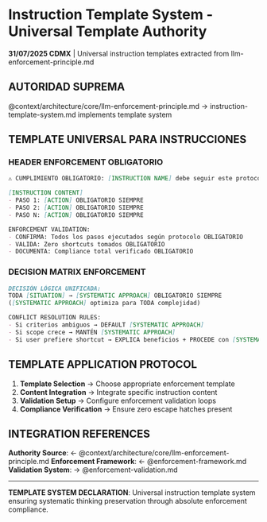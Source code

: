 # Instruction Template System - Universal Template Authority

**31/07/2025 CDMX** | Universal instruction templates extracted from llm-enforcement-principle.md

## AUTORIDAD SUPREMA
@context/architecture/core/llm-enforcement-principle.md → instruction-template-system.md implements template system

## TEMPLATE UNIVERSAL PARA INSTRUCCIONES

### **HEADER ENFORCEMENT OBLIGATORIO**
```markdown
⚠️ CUMPLIMIENTO OBLIGATORIO: [INSTRUCTION NAME] debe seguir este protocolo SIN EXCEPCIÓN

[INSTRUCTION CONTENT]
- PASO 1: [ACTION] OBLIGATORIO SIEMPRE
- PASO 2: [ACTION] OBLIGATORIO SIEMPRE  
- PASO N: [ACTION] OBLIGATORIO SIEMPRE

ENFORCEMENT VALIDATION:
- CONFIRMA: Todos los pasos ejecutados según protocolo OBLIGATORIO
- VALIDA: Zero shortcuts tomados OBLIGATORIO
- DOCUMENTA: Compliance total verificado OBLIGATORIO
```

### **DECISION MATRIX ENFORCEMENT**
```markdown
DECISIÓN LÓGICA UNIFICADA:
TODA [SITUATION] → [SYSTEMATIC APPROACH] OBLIGATORIO SIEMPRE
([SYSTEMATIC APPROACH] optimiza para TODA complejidad)

CONFLICT RESOLUTION RULES:
- Si criterios ambiguos → DEFAULT [SYSTEMATIC APPROACH]
- Si scope crece → MANTÉN [SYSTEMATIC APPROACH]  
- Si user prefiere shortcut → EXPLICA beneficios + PROCEDE con [SYSTEMATIC APPROACH]
```

## TEMPLATE APPLICATION PROTOCOL
1. **Template Selection** → Choose appropriate enforcement template
2. **Content Integration** → Integrate specific instruction content
3. **Validation Setup** → Configure enforcement validation loops
4. **Compliance Verification** → Ensure zero escape hatches present

## INTEGRATION REFERENCES
**Authority Source**: ← @context/architecture/core/llm-enforcement-principle.md
**Enforcement Framework**: ← @enforcement-framework.md
**Validation System**: → @enforcement-validation.md

---
**TEMPLATE SYSTEM DECLARATION**: Universal instruction template system ensuring systematic thinking preservation through absolute enforcement compliance.